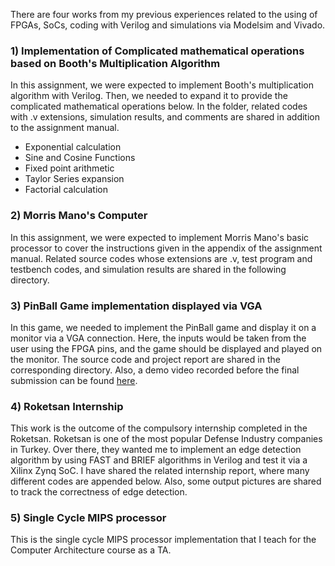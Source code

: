 There are four works from my previous experiences related to the using of FPGAs, SoCs, coding with Verilog and simulations via Modelsim and Vivado. 

### 1) Implementation of Complicated mathematical operations based on Booth's Multiplication Algorithm

In this assignment, we were expected to implement Booth's multiplication algorithm with Verilog. Then, we needed to expand it to provide the complicated mathematical operations below. In the folder, related codes with .v extensions, simulation results, and comments are shared in addition to the assignment manual.

- Exponential calculation
- Sine and Cosine Functions
- Fixed point arithmetic
- Taylor Series expansion
- Factorial calculation

### 2) Morris Mano's Computer

In this assignment, we were expected to implement Morris Mano's basic processor to cover the instructions given in the appendix of the assignment manual. Related source codes whose extensions are .v, test program and testbench codes, and simulation results are shared in the following directory.

### 3) PinBall Game implementation displayed via VGA

In this game, we needed to implement the PinBall game and display it on a monitor via a VGA connection. Here, the inputs would be taken from the user using the FPGA pins, and the game should be displayed and played on the monitor. The source code and project report are shared in the corresponding directory. Also, a demo video recorded before the final submission can be found [here](https://www.youtube.com/watch?v=oJqTAdTknQw&t=3s).
    
### 4) Roketsan Internship
This work is the outcome of the compulsory internship completed in the Roketsan. Roketsan is one of the most popular Defense Industry companies in Turkey. Over there, they wanted me to implement an edge detection algorithm by using FAST and BRIEF algorithms in Verilog and test it via a Xilinx Zynq SoC. I have shared the related internship report, where many different codes are appended below. Also, some output pictures are shared to track the correctness of edge detection.

### 5) Single Cycle MIPS processor
This is the single cycle MIPS processor implementation that I teach for the Computer Architecture course as a TA. 

